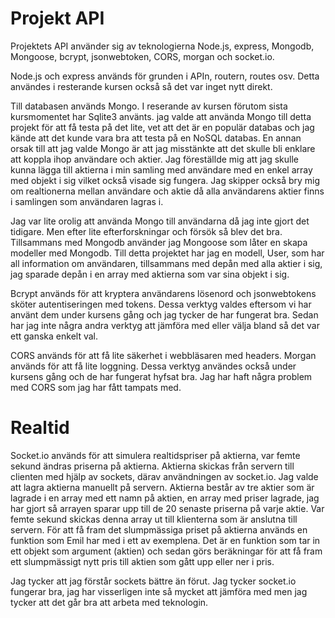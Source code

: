 # Projekt API

Projektets API använder sig av teknologierna Node.js, express, Mongodb, Mongoose, bcrypt, jsonwebtoken, CORS, morgan och socket.io.

Node.js och express används för grunden i APIn, routern, routes osv. Detta användes i resterande kursen också så det var inget nytt direkt.

Till databasen används Mongo. I reserande av kursen förutom sista kursmomentet har Sqlite3 använts. jag valde att använda Mongo till detta projekt för att få testa på det lite, vet att det är en populär databas och jag kände att det kunde vara bra att testa på en NoSQL databas. En annan orsak till att jag valde Mongo är att jag misstänkte att det skulle bli enklare att koppla ihop användare och aktier. Jag föreställde mig att jag skulle kunna lägga till aktierna i min samling med användare med en enkel array med objekt i sig vilket också visade sig fungera. Jag skipper också bry mig om realtionerna mellan användare och aktie då alla användarens aktier finns i samlingen som användaren lagras i.

Jag var lite orolig att använda Mongo till användarna då jag inte gjort det tidigare. Men efter lite efterforskningar och försök så blev det bra. Tillsammans med Mongodb använder jag Mongoose som låter en skapa modeller med Mongodb. Till detta projektet har jag en modell, User, som har all information om användaren, tillsammans med depån med alla aktier i sig, jag sparade depån i en array med aktierna som var sina objekt i sig.

Bcrypt används för att kryptera användarens lösenord och jsonwebtokens sköter autentiseringen med tokens. Dessa verktyg valdes eftersom vi har använt dem under kursens gång och jag tycker de har fungerat bra. Sedan har jag inte några andra verktyg att jämföra med eller välja bland så det var ett ganska enkelt val.

CORS används för att få lite säkerhet i webbläsaren med headers. Morgan används för att få lite loggning. Dessa verktyg användes också under kursens gång och de har fungerat hyfsat bra. Jag har haft några problem med CORS som jag har fått tampats med.

# Realtid

Socket.io används för att simulera realtidspriser på aktierna, var femte sekund ändras priserna på aktierna. Aktierna skickas från servern till clienten med hjälp av sockets, därav användningen av socket.io. Jag valde att lagra aktierna manuellt på servern. Aktierna består av tre aktier som är lagrade i en array med ett namn på aktien, en array med priser lagrade, jag har gjort så arrayen sparar upp till de 20 senaste priserna på varje aktie. Var femte sekund skickas denna array ut till klienterna som är anslutna till servern. För att få fram det slumpmässiga priset på aktierna används en funktion som Emil har med i ett av exemplena. Det är en funktion som tar in ett objekt som argument (aktien) och sedan görs beräkningar för att få fram ett slumpmässigt nytt pris till aktien som gått upp eller ner i pris.

Jag tycker att jag förstår sockets bättre än förut. Jag tycker socket.io fungerar bra, jag har visserligen inte så mycket att jämföra med men jag tycker att det går bra att arbeta med teknologin.

